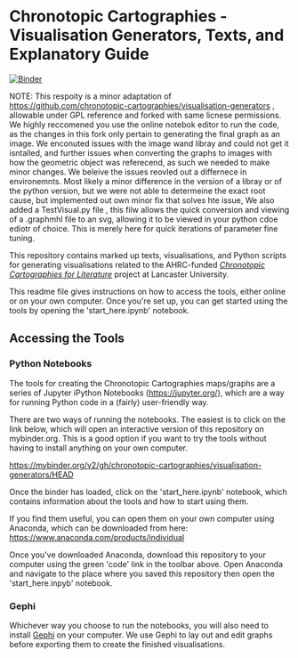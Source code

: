 # Chronotopic Cartographies - Visualisation Generators, Texts, and Explanatory Guide

[![Binder](https://mybinder.org/badge_logo.svg)](https://mybinder.org/v2/gh/chronotopic-cartographies/visualisation-generators/HEAD)

NOTE: This respoity is a minor adaptation of https://github.com/chronotopic-cartographies/visualisation-generators , allowable under GPL reference and forked with same licnese permissions. We highly reccomened you use the online notebok editor to run the code, as the changes in this fork only pertain to generating the final graph as an image. 
We enconuted issues with the image wand libray and could not get it isntalled, and further issues when converting the graphs to images with how the geometric object was referecend, as such we needed to make minor changes. 
We beleive the issues reovled out a differnece in environemnts. Most likely a minor difference in the version of a libray or of the python version, but we were not able to determeine the exact root cause, but implemented out own minor fix that solves hte issue, 
We also added a TestVisual.py file , this filw allows the quick conversion and viewing of a .graphmhl file to an svg, allowing it to be viewed in your python cdoe ediotr of choice. This is merely here for quick iterations of parameter fine tuning. 

This repository contains marked up texts, visualisations, and Python scripts for generating visualisations related to the AHRC-funded [*Chronotopic Cartographies for Literature*](https://www.lancaster.ac.uk/chronotopic-cartographies/) project at Lancaster University. 

This readme file gives instructions on how to access the tools, either online or on your own computer. Once you're set up, you can get started using the tools by opening the 'start_here.ipynb' notebook.

## Accessing the Tools

### Python Notebooks
The tools for creating the Chronotopic Cartographies maps/graphs are a series of Jupyter iPython Notebooks (https://jupyter.org/), which are a way for running Python code in a (fairly) user-friendly way. 

There are two ways of running the notebooks. The easiest is to click on the link below, which will open an interactive version of this repository on mybinder.org. This is a good option if you want to try the tools without having to install anything on your own computer. 

https://mybinder.org/v2/gh/chronotopic-cartographies/visualisation-generators/HEAD

Once the binder has loaded, click on the 'start_here.ipynb' notebook, which contains information about the tools and how to start using them.

If you find them useful, you can open them on your own computer using Anaconda, which can be downloaded from here: https://www.anaconda.com/products/individual

Once you've downloaded Anaconda, download this repository to your computer using the green 'code' link in the toolbar above. Open Anaconda and navigate to the place where you saved this repository then open the 'start_here.inpyb' notebook.

### Gephi
Whichever way you choose to run the notebooks, you will also need to install [Gephi](https://gephi.org/) on your computer. We use Gephi to lay out and edit graphs before exporting them to create the finished visualisations.
